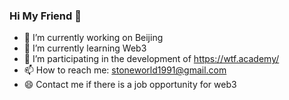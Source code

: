 ### Hi My Friend 👋

- 🔭 I’m currently working on Beijing
- 🌱 I’m currently learning Web3
- 👯 I’m participating in the development of https://wtf.academy/
- 📫 How to reach me: stoneworld1991@gmail.com
- 😄 Contact me if there is a job opportunity for web3
